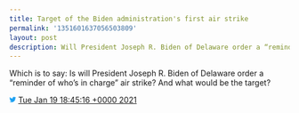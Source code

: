 ```yaml
---
title: Target of the Biden administration's first air strike
permalink: '1351601637056503809'
layout: post
description: Will President Joseph R. Biden of Delaware order a “reminder of who’s in charge” air strike?
---
```


Which is to say: Is will President Joseph R. Biden of Delaware order a “reminder of who’s in charge” air strike? And what would be the target?

<img src="/images/twitter.png" width="12" /> [Tue Jan 19 18:45:16 +0000 2021](https://twitter.com/sillygwailo/status/1351601637056503809)